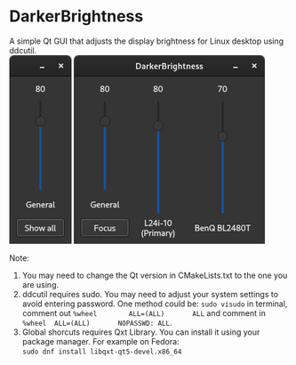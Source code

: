 # DarkerBrightness
A simple Qt GUI that adjusts the display brightness for Linux desktop using ddcutil.<br />
![UI](focus.png) ![UI](showAll.png)

Note: 
1. You may need to change the Qt version in CMakeLists.txt to the one you are using.
2. ddcutil requires sudo. You may need to adjust your system settings to avoid entering password. One method could be: 
`sudo visudo` in terminal, comment out `%wheel        ALL=(ALL)       ALL` and comment in `%wheel  ALL=(ALL)       NOPASSWD: ALL`.
3. Global shorcuts requires Qxt Library. You can install it using your package manager. For example on Fedora:<br />
`sudo dnf install libqxt-qt5-devel.x86_64`
